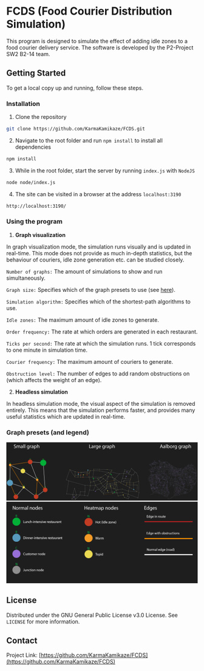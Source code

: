 # FCDS (Food Courier Distribution Simulation)

This program is designed to simulate the effect of adding idle zones to a food courier delivery service.
The software is developed by the P2-Project SW2 B2-14 team.

<!-- GETTING STARTED -->
 ## Getting Started
 
 To get a local copy up and running, follow these steps. 
 
 ### Installation 

 1. Clone the repository

```sh
git clone https://github.com/KarmaKamikaze/FCDS.git
```

 2. Navigate to the root folder and run `npm install` to install all dependencies
```sh
npm install
```

 3. While in the root folder, start the server by running `index.js` with `NodeJS`
```sh
node node/index.js
```

 4. The site can be visited in a browser at the address `localhost:3190`

```sh
http://localhost:3190/
```

### Using the program

 1. **Graph visualization**

In graph visualization mode, the simulation runs visually and is updated in real-time.
This mode does not provide as much in-depth statistics, but the behaviour of couriers, idle zone generation etc. can be studied closely.

`Number of graphs:` The amount of simulations to show and run simultaneously.

`Graph size:` Specifies which of the graph presets to use (see [here](#graph-presets)).

`Simulation algorithm:` Specifies which of the shortest-path algorithms to use.

`Idle zones:` The maximum amount of idle zones to generate.

`Order frequency:` The rate at which orders are generated in each restaurant.

`Ticks per second:` The rate at which the simulation runs. 1 tick corresponds to one minute in simulation time.

`Courier frequency:` The maximum amount of couriers to generate.

`Obstruction level:` The number of edges to add random obstructions on (which affects the weight of an edge).


 2. **Headless simulation**

In headless simulation mode, the visual aspect of the simulation is removed entirely.
This means that the simulation performs faster, and provides many useful statistics which are updated in real-time.

### <a name="#graph-presets"></a>Graph presets (and legend)

![Graph presets](https://raw.githubusercontent.com/KarmaKamikaze/FCDS/master/.github/Graphs.png)
![Graph legend](https://raw.githubusercontent.com/KarmaKamikaze/FCDS/master/node/PublicResources/html/legend.png)

 <!-- LICENSE -->
 ## License
 
 Distributed under the GNU General Public License v3.0 License. See `LICENSE` for more information. 


 <!-- CONTACT --> 
 ## Contact 
 
 Project Link: [https://github.com/KarmaKamikaze/FCDS](https://github.com/KarmaKamikaze/FCDS)
